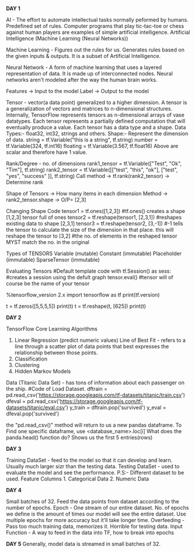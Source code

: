__**DAY 1**__

AI - The effort to automate intellectual tasks normally peformed by humans. Predefined set of rules.
Computer programs that play tic-tac-toe or chess against human players are examples of simple artificial intelligence.
Artificial Intelligence (Machine Learning (Neural Networks))

Machine Learning - Figures out the rules for us. Generates rules based on the given inputs & outputs. It is a subset of Artificial Intelligence.

Neural Network - A form of machine learning that uses a layered representation of data. It is made up of interconnected nodes. Neural networks aren't modeled after the way the human brain works.

Features -> Input to the model
Label -> Output to the model

Tensor - vector(a data point) generalized to a higher dimension.
A tensor is a generalization  of vectors and matrices to n-dimensional structures. Internally, TensorFlow represents tensors as n-dimensional arrays of vase datatypes.
Each tensor represents a partially defined computation that will eventually produce a value.
Each tensor has a data type and a shape.
Data Types:- float32, int32, strings and others.
Shape:- Represent the dimension of data.
string = tf.Variable("this is a string", tf.string)
number = tf.Variable(324, tf.int16)
floating = tf.Variable(3.567, tf.float16)
Above are scalar and therefore have 1 value.

Rank/Degree - no. of dimensions
rank1_tensor = tf.Variable(["Test", "Ok", "Tim"], tf.string)
rank2_tensor = tf.Variable([["test", "this", "ok"], ["test", "yes", "success" ]], tf.string)
Call method -> tf.rank(rank2_tensor) -> Determine rank

Shape of Tensors -> How many items in each dimension
Method -> rank2_tensor.shape -> O/P= [2,3]

Changing Shape
Code
tensor1 = tf.ones([1,2,3]) #tf.ones() creates a shape [1,2,3] tensor full of ones
tensor2 = tf.reshape(tensor1, [2,3,1]) #reshapes existing data to shape [2,3,1]
tensor3 = tf.reshape(tensor2, [3,-1]) #-1 tells the tensor to calculate the size of the dimension in that place. this will reshape the tensor to [3,2]
#the no. of elements in the reshaped tensor MYST match the no. in the original 

Types of TENSORS
    Variable (mutable)
    Constant (immutable)
    Placeholder (immutable)
    SparseTensor (immutable)

Evaluating Tensors
#Default template code
with tf.Session() as sess: #creates a session using the defult graph
    tensor.eval() #tensor will of course be the name of your tensor

%tensorflow_version 2.x
import tensorflow as tf
print(tf.version)

t = tf.zeros([5,5,5,5])
print(t)
t = tf.reshape(t, [625])
print(t)


__**DAY 2**__

TensorFlow Core Learning Algorithms
1. Linear Regression (predict numeric values)
    Line of Best Fit - refers to a line through a scatter plot of data points that best expresses the relationship between those points.
2. Classification
3. Clustering
4. Hidden Markov Models

Data (Titanic Data Set) - has tons of information about each passenger on the ship.
#Code of Load Dataset.
dftrain = pd.read_csv('https://storage.googleapis.com/tf-datasets/titanic/train.csv')
dfeval = pd.read_csv('https://storage.googleapis.com/tf-datasets/titanic/eval.csv')
y_train = dftrain.pop('survived')
y_eval = dfeval.pop('survived')

the "pd.read_csv()" method will return to us a new pandas dataframe.
To Find one specific dataframe, use <database_name>.loc[i]
What does the panda.head() function do?
Shows us the first 5 entries(rows)


__**DAY 3**__

Training DataSet - feed to the model so that it can develop and learn. Usually much larger sizr than the testing data.
Testing DataSet - used to evaluate the model and see the performance. P.S:- Different dataset to be used.
Feature Columns
    1. Categorical Data
    2. Numeric Data


__**DAY 4**__

Small batches of 32.
Feed the data points from dataset according to the number of epochs.
Epoch - One stream of our entire dataset.
No. of epochs we define is the amount of times our model will see the entire dataset. Use multiple epochs  for more accuracy but it'll take longer time.
Overfeeding - Pass too much training data, memorizes it. Horrible for testing data.
Input Function -  A way to feed in the data into TF, how to break into epochs


__**DAY 5**__
Generally, model data is streamed in small batches of 32.

